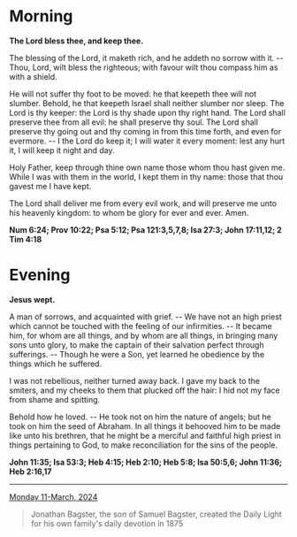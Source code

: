 # Morning

**The Lord bless thee, and keep thee.**
 
The blessing of the Lord, it maketh rich, and he addeth no sorrow with it. -- Thou, Lord, wilt bless the righteous; with favour wilt thou compass him as with a shield.
 
He will not suffer thy foot to be moved: he that keepeth thee will not slumber. Behold, he that keepeth Israel shall neither slumber nor sleep. The Lord is thy keeper: the Lord is thy shade upon thy right hand. The Lord shall preserve thee from all evil: he shall preserve thy soul. The Lord shall preserve thy going out and thy coming in from this time forth, and even for evermore. -- I the Lord do keep it; I will water it every moment: lest any hurt it, I will keep it night and day.
 
Holy Father, keep through thine own name those whom thou hast given me. While I was with them in the world, I kept them in thy name: those that thou gavest me I have kept.
 
The Lord shall deliver me from every evil work, and will preserve me unto his heavenly kingdom: to whom be glory for ever and ever. Amen.  

**Num 6:24; Prov 10:22; Psa 5:12; Psa 121:3,5,7,8; Isa 27:3; John 17:11,12; 2 Tim 4:18**

# Evening

**Jesus wept.**
 
A man of sorrows, and acquainted with grief. -- We have not an high priest which cannot be touched with the feeling of our infirmities. -- It became him, for whom are all things, and by whom are all things, in bringing many sons unto glory, to make the captain of their salvation perfect through sufferings. -- Though he were a Son, yet learned he obedience by the things which he suffered.
 
I was not rebellious, neither turned away back. I gave my back to the smiters, and my cheeks to them that plucked off the hair: I hid not my face from shame and spitting.
 
Behold how he loved. -- He took not on him the nature of angels; but he took on him the seed of Abraham. In all things it behooved him to be made like unto his brethren, that he might be a merciful and faithful high priest in things pertaining to God, to make reconciliation for the sins of the people.  

**John 11:35; Isa 53:3; Heb 4:15; Heb 2:10; Heb 5:8; Isa 50:5,6; John 11:36; Heb 2:16,17**

---

[Monday 11-March, 2024](https://t.me/s/daily_light)

> Jonathan Bagster, the son of Samuel Bagster, created the Daily Light for his own family's daily devotion in 1875

